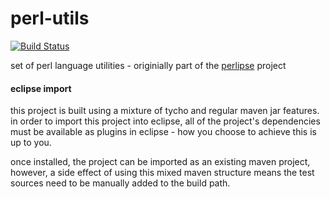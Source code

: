 perl-utils 
==========

[![Build Status](https://scriptkitty.ci.cloudbees.com/buildStatus/icon?job=perl-utils)](https://scriptkitty.ci.cloudbees.com/job/perl-utils/)

set of perl language utilities - originially part of the [perlipse](https://github.com/skorg/perlipse) project

#### eclipse import

this project is built using a mixture of tycho and regular maven jar features. in order to import this project into eclipse, all of the
project's dependencies must be available as plugins in eclipse - how you choose to achieve this is up to you. 

once installed, the project can be imported as an existing maven project, however, a side effect of using this mixed maven structure means 
the test sources need to be manually added to the build path.
